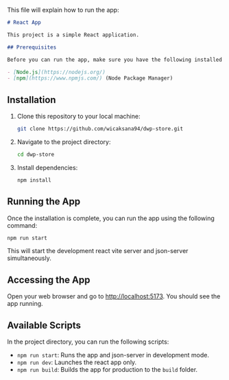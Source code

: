 This file will explain how to run the app:

```markdown
# React App

This project is a simple React application.

## Prerequisites

Before you can run the app, make sure you have the following installed on your machine:

- [Node.js](https://nodejs.org/)
- [npm](https://www.npmjs.com/) (Node Package Manager)
```

## Installation

1. Clone this repository to your local machine:

   ```bash
   git clone https://github.com/wicaksana94/dwp-store.git
   ```

2. Navigate to the project directory:

   ```bash
   cd dwp-store
   ```

3. Install dependencies:

   ```bash
   npm install
   ```

## Running the App

Once the installation is complete, you can run the app using the following command:

```bash
npm run start
```

This will start the development react vite server and json-server simultaneously.

## Accessing the App

Open your web browser and go to [http://localhost:5173](http://localhost:5173). You should see the app running.

## Available Scripts

In the project directory, you can run the following scripts:

- `npm run start`: Runs the app and json-server in development mode.
- `npm run dev`: Launches the react app only.
- `npm run build`: Builds the app for production to the `build` folder.
